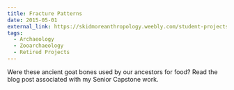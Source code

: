 ```yaml
---
title: Fracture Patterns
date: 2015-05-01
external_link: https://skidmoreanthropology.weebly.com/student-projects/dem-bones-looking-at-subsistence-pressure-at-al-khayran-jordan-during-the-pre-pottery-neolithic-b
tags:
  - Archaeology
  - Zooarchaeology
  - Retired Projects
---
```


Were these ancient goat bones used by our ancestors for food? Read the blog post associated with my Senior Capstone work.

<!--more-->

